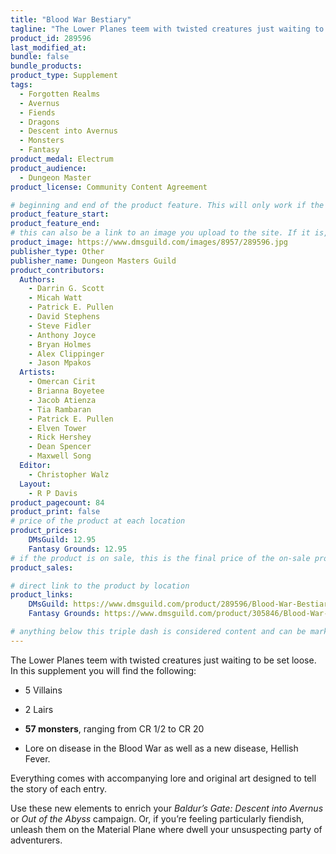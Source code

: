```yaml
---
title: "Blood War Bestiary"
tagline: "The Lower Planes teem with twisted creatures just waiting to be set loose."
product_id: 289596
last_modified_at:
bundle: false
bundle_products:
product_type: Supplement
tags:
  - Forgotten Realms
  - Avernus
  - Fiends
  - Dragons
  - Descent into Avernus
  - Monsters
  - Fantasy
product_medal: Electrum
product_audience:
  - Dungeon Master
product_license: Community Content Agreement

# beginning and end of the product feature. This will only work if the site is updated within several weeks of when the feature is supposed to happen. Making a new post counts as updating.
product_feature_start: 
product_feature_end: 
# this can also be a link to an image you upload to the site. If it is, it must start with a "/" or be a full link
product_image: https://www.dmsguild.com/images/8957/289596.jpg
publisher_type: Other
publisher_name: Dungeon Masters Guild
product_contributors:
  Authors:
    - Darrin G. Scott
    - Micah Watt
    - Patrick E. Pullen
    - David Stephens
    - Steve Fidler
    - Anthony Joyce
    - Bryan Holmes
    - Alex Clippinger
    - Jason Mpakos
  Artists:
    - Omercan Cirit
    - Brianna Boyetee
    - Jacob Atienza
    - Tia Rambaran
    - Patrick E. Pullen
    - Elven Tower
    - Rick Hershey
    - Dean Spencer
    - Maxwell Song
  Editor:
    - Christopher Walz
  Layout:
    - R P Davis
product_pagecount: 84
product_print: false
# price of the product at each location
product_prices:
    DMsGuild: 12.95
    Fantasy Grounds: 12.95
# if the product is on sale, this is the final price of the on-sale product for each location that it is on sale. The sales % will be calculated and displayed based on the difference between product_prices and product_sales
product_sales:

# direct link to the product by location
product_links:
    DMsGuild: https://www.dmsguild.com/product/289596/Blood-War-Bestiary?affiliate_id=1713687
    Fantasy Grounds: https://www.dmsguild.com/product/305846/Blood-War-Bestiary-Fantasy-Grounds?affiliate_id=1713687

# anything below this triple dash is considered content and can be markup or html. It should be fully HTML compatible as long as your tags are formatted correctly.
---
```

The Lower Planes teem with twisted creatures just waiting to be set loose. In this supplement you will find the following:

- 5 Villains

- 2 Lairs

- **57 monsters**, ranging from CR 1/2 to CR 20

- Lore on disease in the Blood War as well as a new disease, Hellish Fever.

Everything comes with accompanying lore and original art designed to tell the story of each entry.

Use these new elements to enrich your *Baldur’s Gate: Descent into Avernus* or *Out of the Abyss* campaign. Or, if you’re feeling particularly fiendish, unleash them on the Material Plane where dwell your unsuspecting party of adventurers.